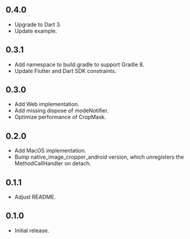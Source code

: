 ## 0.4.0

* Upgrade to Dart 3.
* Update example.

## 0.3.1

* Add namespace to build.gradle to support Gradle 8.
* Update Flutter and Dart SDK constraints.

## 0.3.0

* Add Web implementation.
* Add missing dispose of modeNotifier.
* Optimize performance of CropMask.

## 0.2.0

* Add MacOS implementation.
* Bump native_image_cropper_android version, which unregisters the MethodCallHandler on detach.

## 0.1.1

* Adjust README.

## 0.1.0

* Initial release.
